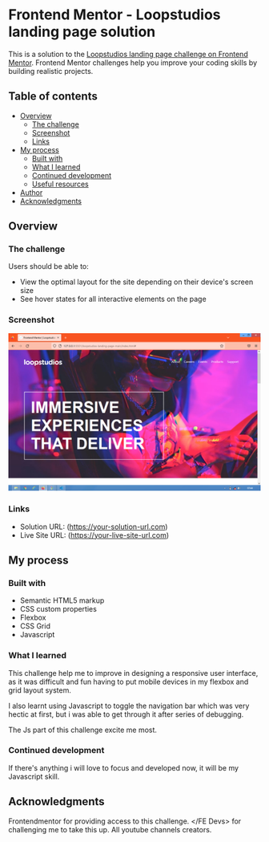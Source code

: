# Frontend Mentor - Loopstudios landing page solution

This is a solution to the [Loopstudios landing page challenge on Frontend Mentor](https://www.frontendmentor.io/challenges/loopstudios-landing-page-N88J5Onjw). Frontend Mentor challenges help you improve your coding skills by building realistic projects. 

## Table of contents

- [Overview](#overview)
  - [The challenge](#the-challenge)
  - [Screenshot](#screenshot)
  - [Links](#links)
- [My process](#my-process)
  - [Built with](#built-with)
  - [What I learned](#what-i-learned)
  - [Continued development](#continued-development)
  - [Useful resources](#useful-resources)
- [Author](#author)
- [Acknowledgments](#acknowledgments)

## Overview

### The challenge

Users should be able to:

- View the optimal layout for the site depending on their device's screen size
- See hover states for all interactive elements on the page

### Screenshot

![](loopstudios-landing-page-main/design/loop.PNG)

### Links

- Solution URL: (https://your-solution-url.com)
- Live Site URL: (https://your-live-site-url.com)

## My process

### Built with

- Semantic HTML5 markup
- CSS custom properties
- Flexbox
- CSS Grid
- Javascript

### What I learned

This challenge help me to improve in designing a responsive user interface, as it was difficult and fun having to put mobile devices in my flexbox and grid layout system.

I also learnt using Javascript to toggle the navigation bar which was very hectic at first, but i was able to get through it after series of debugging.

The Js part of this challenge excite me most.
### Continued development

If there's anything i will love to focus and developed now, it will be my Javascript skill.


## Acknowledgments
Frontendmentor for providing access to this challenge.
</FE Devs> for challenging me to take this up.
All youtube channels creators.